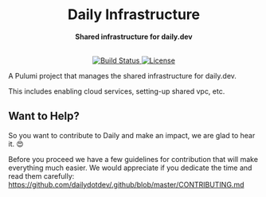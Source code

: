 <div align="center">
  <h1>Daily Infrastructure</h1>
  <strong>Shared infrastructure for daily.dev</strong>
</div>
<br>
<p align="center">
  <a href="https://circleci.com/gh/dailydotdev/daily-infra">
    <img src="https://img.shields.io/circleci/build/github/dailydotdev/daily-infra/master.svg" alt="Build Status">
  </a>
  <a href="https://github.com/dailydotdev/daily-infra/blob/master/LICENSE">
    <img src="https://img.shields.io/github/license/dailydotdev/daily-infra.svg" alt="License">
  </a>
</p>

A Pulumi project that manages the shared infrastructure for daily.dev.

This includes enabling cloud services, setting-up shared vpc, etc.


## Want to Help?

So you want to contribute to Daily and make an impact, we are glad to hear it. :heart_eyes:

Before you proceed we have a few guidelines for contribution that will make everything much easier.
We would appreciate if you dedicate the time and read them carefully:
https://github.com/dailydotdev/.github/blob/master/CONTRIBUTING.md
